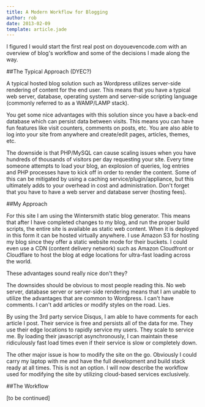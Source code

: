 ```yaml
---
title: A Modern Workflow for Blogging
author: rob
date: 2013-02-09
template: article.jade
---
```


I figured I would start the first real post on doyouevencode.com with an overview of blog's workflow and some of the decisions I made along the way.

##The Typical Approach (DYEC?)

A typical hosted blog solution such as Wordpress utilizes server-side rendering of content for the end user. This means that you have a typical web server, database, operating system and server-side scripting language (commonly referred to as a WAMP/LAMP stack).

You get some nice advantages with this solution since you have a back-end database which can persist data between visits. This means you can have fun features like visit counters, comments on posts, etc. You are also able to log into your site from anywhere and create/edit pages, articles, themes, etc.

The downside is that PHP/MySQL can cause scaling issues when you have hundreds of thousands of visitors per day requesting your site.  Every time someone attempts to load your blog, an explosion of queries, log entries and PHP processes have to kick off in order to render the content. Some of this can be mitigated by using a caching service/plugin/appliance, but this ultimately adds to your overhead in cost and administration. Don't forget that you have to have a web server and database server (hosting fees).

##My Approach 

For this site I am using the Wintersmith static blog generator. This means that after I have completed changes to my blog, and run the proper build scripts, the entire site is available as static web content. When it is deployed in this form it can be hosted virtually anywhere. I use Amazon S3 for hosting my blog since they offer a static website mode for their buckets. I could even use a CDN (content delivery network) such as Amazon Cloudfront or Cloudflare to host the blog at edge locations for ultra-fast loading across the world.

These advantages sound really nice don't they?

The downsides should be obvious to most people reading this. No web server, database server or server-side rendering means that I am unable to utilize the advantages that are common to Wordpress. I can't have comments. I can't add articles or modify styles on the road. Lies.

By using the 3rd party service Disqus, I am able to have comments for each article I post. Their service is free and persists all of the data for me. They use their edge locations to rapidly service my users. They scale to service me. By loading their javascript asynchronously, I can maintain these ridiculously fast load times even if their service is slow or completely down.

The other major issue is how to modify the site on the go. Obviously I could carry my laptop with me and have the full development and build stack ready at all times. This is not an option. I will now describe the workflow used for modifying the site by utilizing cloud-based services exclusively.

##The Workflow

[to be continued]








